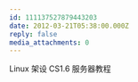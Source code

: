 ```yaml
---
id: 111137527879443203
date: 2012-03-21T05:38:00.000Z
reply: false
media_attachments: 0
---
```


Linux 架设 CS1.6 服务器教程 ​​​​

